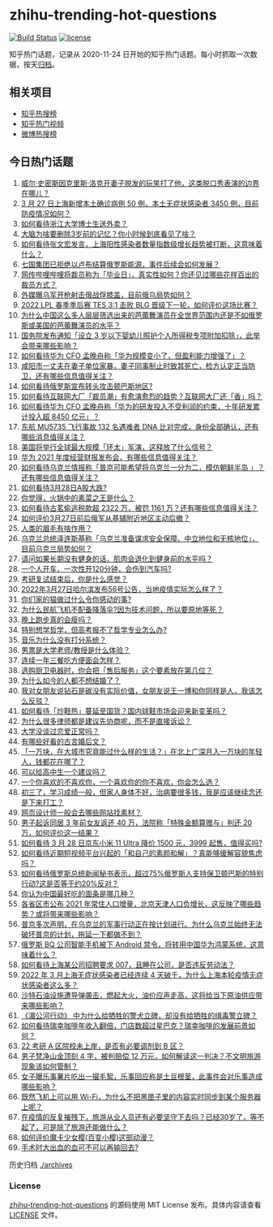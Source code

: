 # zhihu-trending-hot-questions

[![Build Status](https://github.com/justjavac/zhihu-trending-hot-questions/workflows/ci/badge.svg?branch=master)](https://github.com/justjavac/zhihu-trending-hot-questions/actions)
[![license](https://img.shields.io/github/license/justjavac/zhihu-trending-hot-questions)](https://github.com/justjavac/zhihu-trending-hot-questions/blob/master/LICENSE)

知乎热门话题，记录从 2020-11-24 日开始的知乎热门话题。每小时抓取一次数据，按天[归档](./archives)。

## 相关项目

- [知乎热搜榜](https://github.com/justjavac/zhihu-trending-top-search)
- [知乎热门视频](https://github.com/justjavac/zhihu-trending-hot-video)
- [微博热搜榜](https://github.com/justjavac/weibo-trending-hot-search)

## 今日热门话题

<!-- BEGIN -->
<!-- 最后更新时间 Tue Mar 29 2022 05:20:25 GMT+0800 (China Standard Time) -->

1. [威尔·史密斯因克里斯·洛克开妻子脱发的玩笑打了他，这类脱口秀表演的边界在哪儿？](https://www.zhihu.com/question/524563289)
1. [3 月 27 日上海新增本土确诊病例 50 例，本土无症状感染者 3450 例，目前防疫情况如何？](https://www.zhihu.com/question/524530296)
1. [如何看待浙江大学博士生送外卖？](https://www.zhihu.com/question/523946815)
1. [大脑为啥要删除3岁前的记忆？你小时候到底看见了啥？](https://www.zhihu.com/question/518355959)
1. [如何看待张文宏发言，上海阳性感染者数量指数级增长趋势被打断，这意味着什么？](https://www.zhihu.com/question/524053911)
1. [七国集团已拒绝以卢布结算俄罗斯能源，事件后续会如何发展？](https://www.zhihu.com/question/524664132)
1. [网传哔哩哔哩将裁员称为「毕业日」，真实性如何？你还见过哪些花样百出的裁员方式？](https://www.zhihu.com/question/524566040)
1. [外媒曝乌军开枪射击俄战俘膝盖，目前俄乌局势如何？](https://www.zhihu.com/question/524550798)
1. [2022 LPL 春季季后赛 TES 3:1 击败 BLG 晋级下一轮，如何评价这场比赛？](https://www.zhihu.com/question/524623124)
1. [为什么中国这么多人层层筛选出来的芭蕾舞演员在全世界范围内还是不如俄罗斯或美国的芭蕾舞演员的水平？](https://www.zhihu.com/question/38083279)
1. [国务院发布通知「设立 3 岁以下婴幼儿照护个人所得税专项附加扣除」，此举会带来哪些影响？](https://www.zhihu.com/question/524625164)
1. [如何看待华为 CFO 孟晚舟称「华为规模变小了，但盈利能力增强了」？](https://www.zhihu.com/question/524622426)
1. [咸阳市一丈夫在妻子单位家暴，妻子同事制止时致其死亡，检方认定正当防卫，还有哪些信息值得关注？](https://www.zhihu.com/question/524565457)
1. [如何看待俄罗斯宣布转头攻击顿巴斯地区?](https://www.zhihu.com/question/524231198)
1. [如何看待互联网大厂「裁员潮」有愈演愈烈的趋势？互联网大厂还「香」吗？](https://www.zhihu.com/question/524590624)
1. [如何看待华为 CFO 孟晚舟称「华为的研发投入不受利润的约束，十年研发累计投入超 8450 亿元」？](https://www.zhihu.com/question/524619900)
1. [东航 MU5735 飞行事故 132 名遇难者 DNA 比对完成，身份全部确认，还有哪些消息值得关注？](https://www.zhihu.com/question/524624084)
1. [美国将举行全球最大规模「环太」军演，这释放了什么信号？](https://www.zhihu.com/question/524453079)
1. [华为 2021 年度经营财报发布会，有哪些信息值得关注？](https://www.zhihu.com/question/524609699)
1. [如何看待乌克兰情报称「普京可能希望将乌克兰一分为二，模仿朝鲜半岛 」？还有哪些信息值得关注？](https://www.zhihu.com/question/524556496)
1. [如何看待3月28日A股大跌?](https://www.zhihu.com/question/524544418)
1. [你觉得，火锅中的素菜之王是什么？](https://www.zhihu.com/question/524565189)
1. [如何看待古茗偷逃税款超 2322 万，被罚 1161 万？还有哪些信息值得关注？](https://www.zhihu.com/question/524582971)
1. [如何评价3月27日前后俄军从基辅附近地区主动后撤？](https://www.zhihu.com/question/524614755)
1. [人类的眉毛有啥作用？](https://www.zhihu.com/question/265178614)
1. [乌克兰总统泽连斯基称「乌克兰准备谋求安全保障、中立地位和无核地位」，目前乌克兰局势如何？](https://www.zhihu.com/question/524533067)
1. [请问如果长期没有健身的话，肌肉会退化到健身前的水平吗？](https://www.zhihu.com/question/515654034)
1. [一个人开车，一次性开120分钟，会伤到汽车吗?](https://www.zhihu.com/question/523369152)
1. [考研复试结束后，你是什么感觉？](https://www.zhihu.com/question/394332109)
1. [2022年3月27日哈尔滨发布56号公告，当地疫情实际怎么样了？](https://www.zhihu.com/question/401067747)
1. [你们家的猫做过什么令你感动的事?](https://www.zhihu.com/question/321129135)
1. [为什么民航飞机不配备降落伞?因为技术问题，所以要原地等死？](https://www.zhihu.com/question/523618120)
1. [晚上跑步真的会瘦吗？](https://www.zhihu.com/question/389149750)
1. [特别想学哲学，但高考报不了哲学专业怎么办?](https://www.zhihu.com/question/517557188)
1. [音乐为什么没有打分系统？](https://www.zhihu.com/question/523984848)
1. [男票是大学老师/教授是什么体验？](https://www.zhihu.com/question/59306503)
1. [连续一年三餐吃方便面会怎样？](https://www.zhihu.com/question/524440893)
1. [选购厨卫电器时，你会把「售后服务」这个要素放在第几位？](https://www.zhihu.com/question/522295488)
1. [为什么如今的人都不想结婚了？](https://www.zhihu.com/question/524581775)
1. [我对女朋友说钻石是碳没有实际价值，女朋友说王一博和你同样是人，我该怎么反驳？](https://www.zhihu.com/question/522422779)
1. [如何看待「炒鞋热」蔓延至国货？国内球鞋市场会迎来新变革吗？](https://www.zhihu.com/question/453146352)
1. [为什么很多律师都是建议先协商呢，而不是直接诉讼？](https://www.zhihu.com/question/523795934)
1. [大学没谈过恋爱正常吗？](https://www.zhihu.com/question/524595223)
1. [有哪些好看的古言婚后文？](https://www.zhihu.com/question/307487090)
1. [「一万块，在大城市究竟能过什么样的生活？」在北上广深月入一万块的年轻人，钱都花在哪了？](https://www.zhihu.com/question/519391083)
1. [可以给高中生一个建议吗？](https://www.zhihu.com/question/524622354)
1. [一个你喜欢的不喜欢你，一个喜欢你的你不喜欢，你会怎么选？](https://www.zhihu.com/question/523920288)
1. [初三了，学习成绩一般，但家人身体不好，治病要很多钱，我是应该继续念还是下来打工？](https://www.zhihu.com/question/524604324)
1. [网页设计师一般会去哪些网站找素材？](https://www.zhihu.com/question/20403214)
1. [男子起诉同居 3 年前女友返还 40 万，法院称「特殊金额算赠与」判还 20 万，如何评价这一结果？](https://www.zhihu.com/question/524265883)
1. [如何看待 3 月 28 日京东小米 11 Ultra 降价 1500 元，3999 起售，值得买吗?](https://www.zhihu.com/question/524527367)
1. [如何看待近期短视频平台兴起的「和自己的素颜和解」？真能够缓解容貌焦虑吗？](https://www.zhihu.com/question/524026757)
1. [如何看待俄罗斯总统新闻秘书表示，超过75%俄罗斯人支持保卫顿巴斯的特别行动?这是否等于约20%反对？](https://www.zhihu.com/question/523820724)
1. [你认为中国最好吃的面条是哪几种？](https://www.zhihu.com/question/60452968)
1. [各省区市公布 2021 年常住人口增量，北京天津人口负增长，这反映了哪些趋势？或将带来哪些影响？](https://www.zhihu.com/question/524538719)
1. [普京多次声明，在乌克兰的军事行动正在按计划进行。为什么乌克兰始终无法破坏普京的计划，拖延一下都做不到？](https://www.zhihu.com/question/522862135)
1. [俄罗斯 BQ 公司智能手机被下 Android 禁令，将转用中国华为鸿蒙系统，这意味着什么？](https://www.zhihu.com/question/524369457)
1. [如何看待上海某公司招聘要求 007，且睡在公司，是否违反劳动法？](https://www.zhihu.com/question/523449881)
1. [2022 年 3 月上海无症状感染者已经连续 4 天破千，为什么上海本轮疫情无症状感染者这么多？](https://www.zhihu.com/question/524360350)
1. [沙特石油设施遭导弹袭击，燃起大火，油价应声走高，这将给当下原油供应带来哪些影响？](https://www.zhihu.com/question/524181146)
1. [《湄公河行动》 中为什么给牺牲的警犬立碑，却没有给牺牲的缉毒警立碑？](https://www.zhihu.com/question/268930954)
1. [如何看待瑞幸咖啡年收入翻倍，门店数超过星巴克？瑞幸咖啡的发展前景如何？](https://www.zhihu.com/question/523999423)
1. [22 考研 A 区院校未上岸，是否有必要调剂到 B 区？](https://www.zhihu.com/question/523779187)
1. [男子梵净山金顶刻 4 字，被判赔偿 12 万元，如何解读这一判决？不文明旅游现象该如何管制？](https://www.zhihu.com/question/524250948)
1. [女子曝乐事薯片吃出一撮毛絮，乐事回应称是土豆根茎，此事件会对乐事造成哪些影响？](https://www.zhihu.com/question/524417473)
1. [既然飞机上可以用 Wi-Fi，为什么不把黑匣子里的内容实时同步到某个服务器上呢？](https://www.zhihu.com/question/523473211)
1. [在疫情的反复摧残下，旅游从业人员还有必要坚守下去吗？已经30岁了，等不起了，可是除了旅游还能做什么？](https://www.zhihu.com/question/521137094)
1. [如何评价魔卡少女樱(百变小樱)这部动漫？](https://www.zhihu.com/question/44520665)
1. [手术时大出血的血可不可以再输回去?](https://www.zhihu.com/question/523762495)

<!-- END -->

历史归档 [./archives](./archives)

### License

[zhihu-trending-hot-questions](https://github.com/justjavac/zhihu-trending-hot-questions)
的源码使用 MIT License 发布。具体内容请查看 [LICENSE](./LICENSE) 文件。
